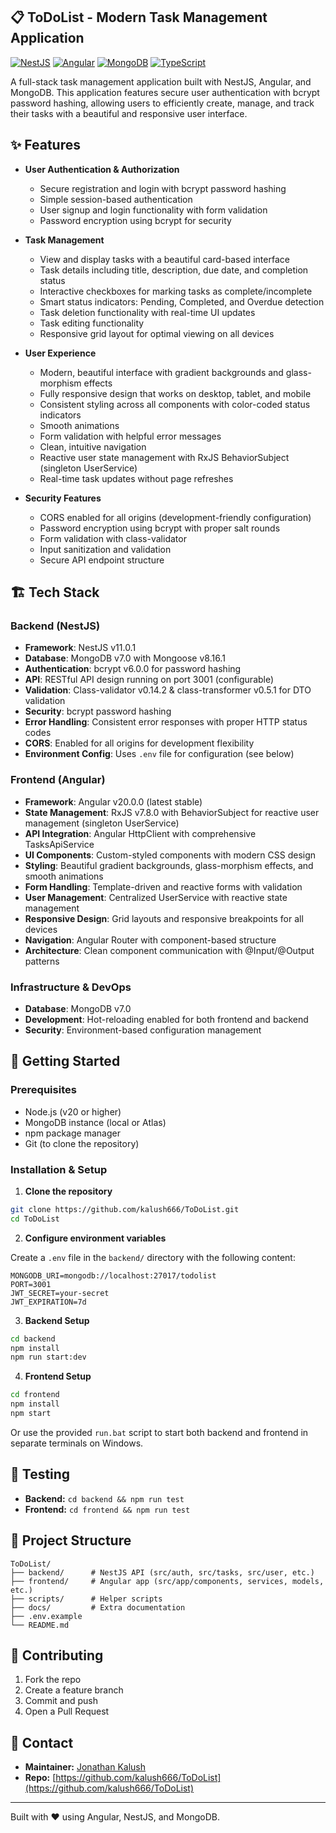 ## 📋 ToDoList - Modern Task Management Application

[![NestJS](https://img.shields.io/badge/NestJS-v11.0.1-red)](https://nestjs.com/)
[![Angular](https://img.shields.io/badge/Angular-v20.0.0-blue)](https://angular.io/)
[![MongoDB](https://img.shields.io/badge/MongoDB-v7.0-green)](https://www.mongodb.com/)
[![TypeScript](https://img.shields.io/badge/TypeScript-v5.7.3-blue)](https://www.typescriptlang.org/)

A full-stack task management application built with NestJS, Angular, and MongoDB. This application features secure user authentication with bcrypt password hashing, allowing users to efficiently create, manage, and track their tasks with a beautiful and responsive user interface.

## ✨ Features

- **User Authentication & Authorization**

  - Secure registration and login with bcrypt password hashing
  - Simple session-based authentication
  - User signup and login functionality with form validation
  - Password encryption using bcrypt for security

- **Task Management**

  - View and display tasks with a beautiful card-based interface
  - Task details including title, description, due date, and completion status
  - Interactive checkboxes for marking tasks as complete/incomplete
  - Smart status indicators: Pending, Completed, and Overdue detection
  - Task deletion functionality with real-time UI updates
  - Task editing functionality
  - Responsive grid layout for optimal viewing on all devices

- **User Experience**

  - Modern, beautiful interface with gradient backgrounds and glass-morphism effects
  - Fully responsive design that works on desktop, tablet, and mobile
  - Consistent styling across all components with color-coded status indicators
  - Smooth animations
  - Form validation with helpful error messages
  - Clean, intuitive navigation
  - Reactive user state management with RxJS BehaviorSubject (singleton UserService)
  - Real-time task updates without page refreshes

- **Security Features**
  - CORS enabled for all origins (development-friendly configuration)
  - Password encryption using bcrypt with proper salt rounds
  - Form validation with class-validator
  - Input sanitization and validation
  - Secure API endpoint structure

## 🏗️ Tech Stack

### Backend (NestJS)

- **Framework**: NestJS v11.0.1
- **Database**: MongoDB v7.0 with Mongoose v8.16.1
- **Authentication**: bcrypt v6.0.0 for password hashing
- **API**: RESTful API design running on port 3001 (configurable)
- **Validation**: Class-validator v0.14.2 & class-transformer v0.5.1 for DTO validation
- **Security**: bcrypt password hashing
- **Error Handling**: Consistent error responses with proper HTTP status codes
- **CORS**: Enabled for all origins for development flexibility
- **Environment Config**: Uses `.env` file for configuration (see below)

### Frontend (Angular)

- **Framework**: Angular v20.0.0 (latest stable)
- **State Management**: RxJS v7.8.0 with BehaviorSubject for reactive user management (singleton UserService)
- **API Integration**: Angular HttpClient with comprehensive TasksApiService
- **UI Components**: Custom-styled components with modern CSS design
- **Styling**: Beautiful gradient backgrounds, glass-morphism effects, and smooth animations
- **Form Handling**: Template-driven and reactive forms with validation
- **User Management**: Centralized UserService with reactive state management
- **Responsive Design**: Grid layouts and responsive breakpoints for all devices
- **Navigation**: Angular Router with component-based structure
- **Architecture**: Clean component communication with @Input/@Output patterns

### Infrastructure & DevOps

- **Database**: MongoDB v7.0
- **Development**: Hot-reloading enabled for both frontend and backend
- **Security**: Environment-based configuration management

## 🚀 Getting Started

### Prerequisites

- Node.js (v20 or higher)
- MongoDB instance (local or Atlas)
- npm package manager
- Git (to clone the repository)

### Installation & Setup

1. **Clone the repository**

```bash
git clone https://github.com/kalush666/ToDoList.git
cd ToDoList
```

2. **Configure environment variables**

Create a `.env` file in the `backend/` directory with the following content:

```env
MONGODB_URI=mongodb://localhost:27017/todolist
PORT=3001
JWT_SECRET=your-secret
JWT_EXPIRATION=7d
```

3. **Backend Setup**

```bash
cd backend
npm install
npm run start:dev
```

4. **Frontend Setup**

```bash
cd frontend
npm install
npm start
```

Or use the provided `run.bat` script to start both backend and frontend in separate terminals on Windows.

## 🧪 Testing

- **Backend:** `cd backend && npm run test`
- **Frontend:** `cd frontend && npm run test`

## 📁 Project Structure

```
ToDoList/
├── backend/      # NestJS API (src/auth, src/tasks, src/user, etc.)
├── frontend/     # Angular app (src/app/components, services, models, etc.)
├── scripts/      # Helper scripts
├── docs/         # Extra documentation
├── .env.example
└── README.md
```

## 🤝 Contributing

1. Fork the repo
2. Create a feature branch
3. Commit and push
4. Open a Pull Request

## 📧 Contact

- **Maintainer:** [Jonathan Kalush](mailto:jonathan.kalush@gmail.com)
- **Repo:** [https://github.com/kalush666/ToDoList](https://github.com/kalush666/ToDoList)

---

Built with ❤️ using Angular, NestJS, and MongoDB.
